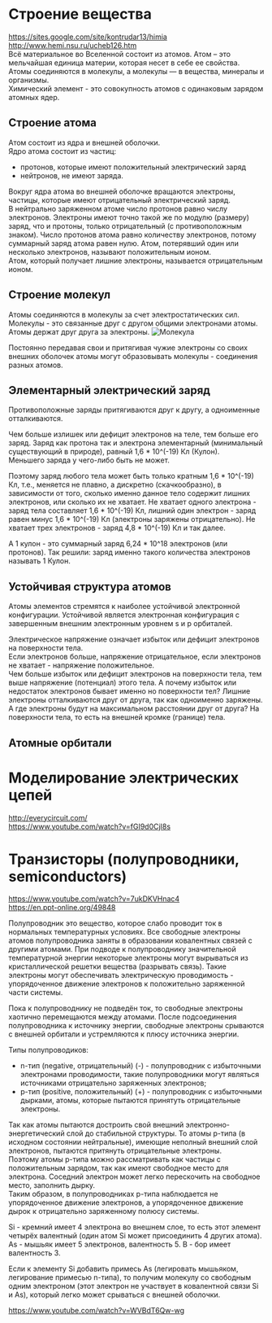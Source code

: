 # Строение вещества  
https://sites.google.com/site/kontrudar13/himia  
http://www.hemi.nsu.ru/ucheb126.htm  
Всё материальное во Вселенной состоит из атомов. Атом – это мельчайшая единица материи, которая несет в себе ее свойства.  
Атомы соединяются в молекулы, а молекулы — в вещества, минералы и организмы.  
Химический элемент - это совокупность атомов с одинаковым зарядом атомных ядер.

## Строение атома
Атом состоит из ядра и внешней оболочки.  
Ядро атома состоит из частиц:
- протонов, которые имеют положительный электрический заряд
- нейтронов, не имеют заряда.  

Вокруг ядра атома во внешней оболочке вращаются электроны, частицы, которые имеют отрицательный электрический  заряд.  
В нейтрально заряженном атоме число протонов равно числу электронов. Электроны имеют точно такой же по модулю (размеру) заряд, что и протоны, только отрицательный (с противоположным знаком). 
Число протонов атома равно количеству электронов, потому суммарный заряд атома равен нулю. 
Атом, потерявший один или несколько электронов, называют положительным ионом.  
Атом, который получает лишние электроны, называется отрицательным ионом.  

## Строение молекул
Атомы соединяются в молекулы  за счет электростатических сил.  
Молекулы - это связанные друг с другом общими электронами атомы. Атомы держат друг друга за электроны.
![Молекула](http://www.seva.ru/bbseva/img/2017/water%20molecule.jpg.jpg)  

Постоянно передавая свои и притягивая чужие электроны со своих внешних оболочек атомы могут образовывать молекулы - соединения разных атомов.

## Элементарный электрический заряд
Противоположные заряды притягиваются друг к другу, а одноименные отталкиваются.

Чем больше излишек или дефицит электронов на теле, тем больше его заряд.
Заряд как протона так и электрона элементарный (минимальный существующий в природе), равный 1,6 * 10^(-19) Кл (Кулон).  
Меньшего заряда у чего-либо быть не может. 

Поэтому заряд любого тела может быть только кратным 1,6 * 10^(-19) Кл, т.е., меняется не плавно, а дискретно (скачкообразно), в зависимости от того, сколько именно данное тело содержит лишних электронов, или сколько их не хватает. Не хватает одного электрона - заряд тела составляет 1,6 * 10^(-19) Кл, лишний один электрон - заряд равен минус 1,6 * 10^(-19) Кл (электроны заряжены отрицательно). Не хватает трех электронов - заряд 4,8 * 10^(-19) Кл и так далее. 

А 1 кулон - это суммарный заряд 6,24 * 10^18 электронов (или протонов). 
Так решили: заряд именно такого количества электронов называть 1 Кулон.

## Устойчивая структура атомов
Атомы элементов стремятся к наиболее устойчивой электронной конфигурации. Устойчивой является электронная конфигурация с завершенным внешним электронным уровнем s и p орбиталей.  

Электрическое напряжение означает избыток или дефицит электронов на поверхности тела.  
Если электронов больше, напряжение отрицательное, если электронов не хватает - напряжение положительное.  
Чем больше избыток или дефицит электронов на поверхности тела, тем выше напряжение (потенциал) этого тела. 
А почему избыток или недостаток электронов бывает именно но поверхности тел? Лишние электроны отталкиваются друг от друга, так как одноименно заряжены. А где электроны будут на максимальном расстоянии друг от друга? На поверхности тела, то есть на внешней кромке (границе) тела.

## Атомные орбитали



# Моделирование электрических цепей  
http://everycircuit.com/  
https://www.youtube.com/watch?v=fGI9d0CjI8s  

# Транзисторы (полупроводники, semiconductors)  
https://www.youtube.com/watch?v=7ukDKVHnac4  
https://en.ppt-online.org/49848

Полупроводник это вещество, которое слабо проводит ток в нормальных температурных условиях. Все свободные электроны атомов полупроводника заняты в образовании ковалентных связей с другими атомами. При подводе к полупроводнику значительной температурной энергии некоторые электроны могут вырываться из кристаллической решетки вещества (разрывать связь). Такие электроны могут обеспечивать электрическую проводимость - упорядоченное движение электронов к положительно заряженной части системы.

Пока к полупроводнику не подведён ток, то свободные электроны хаотично перемещаются между атомами. После подсоединения полупроводника к источнику энергии, свободные электроны срываются с внешней орбитали и устремляются к плюсу источника энергии.  

Типы полупроводиков:
- n-тип (negative, отрицательный) (-) - полупроводник с избыточными электронами проводимости, такие полупроводники могут являться источниками отрицательно заряженных электронов;  
- p-тип (positive, положительный) (+) - полупроводник с избыточными дырками, атомы, которые пытаются принятуть отрицательные электроны.

Так как атомы пытаются достроить свой внешний электронно-энергетический слой до стабильной структуры. То атомы p-типа (в исходном состоянии нейтральные), имеющие неполный внешний слой электронов, пытаются притянуть отрицательные электроны.  
Поэтому атомы p-типа можно рассматривать как частицы с положительным зарядом, так как имеют свободное место для электрона.  Соседний электрон может легко перескочить на свободное место, заполнить дырку.  
Таким образом, в полупроводниках p-типа наблюдается не упорядоченное движение электронов, а упорядоченное движение дырок к отрицательно заряженному полюсу системы.

Si - кремний имеет 4 электрона во внешнем слое, то есть этот элемент четырёх валентный (один атом Si может присоединить 4 других атома).
As - мышьяк имеет 5 электронов, валентность 5.
B - бор имеет валентность 3.

Если к элементу Si добавить примесь As (легировать мышьяком, легирование примесью n-типа), то получим молекулу со свободным одним электроном (этот электрон не участвует в ковалентной связи Si и As), который легко может срываться с внешней оболочки.


https://www.youtube.com/watch?v=WVBdT6Qw-wg

